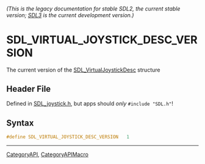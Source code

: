 ###### (This is the legacy documentation for stable SDL2, the current stable version; [SDL3](https://wiki.libsdl.org/SDL3/) is the current development version.)
# SDL_VIRTUAL_JOYSTICK_DESC_VERSION

The current version of the [SDL_VirtualJoystickDesc](SDL_VirtualJoystickDesc) structure

## Header File

Defined in [SDL_joystick.h](https://github.com/libsdl-org/SDL/blob/SDL2/include/SDL_joystick.h), but apps should _only_ `#include "SDL.h"`!

## Syntax

```c
#define SDL_VIRTUAL_JOYSTICK_DESC_VERSION   1
```

----
[CategoryAPI](CategoryAPI), [CategoryAPIMacro](CategoryAPIMacro)

